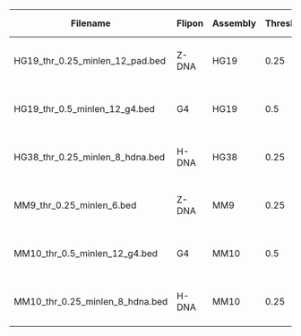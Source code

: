 | Filename      | Flipon |  Assembly | Threshold| Minimum length | Training regime | 
| ----------- | ----------- |----------- |----------- |----------- |----------- |
| HG19_thr_0.25_minlen_12_pad.bed      | Z-DNA       |HG19       |0.25       |12       |3 epochs, dropout 0.2       |
| HG19_thr_0.5_minlen_12_g4.bed   | G4        |HG19       |0.5       |12       |3 epochs, dropout 0.2       |
| HG38_thr_0.25_minlen_8_hdna.bed   | H-DNA        |HG38       |0.25       |8       |3 epochs, dropout 0.2       |
| MM9_thr_0.25_minlen_6.bed  | Z-DNA        |MM9       |0.25       |6       |10 epochs, dropout 0.5       |
| MM10_thr_0.5_minlen_12_g4.bed   | G4        |MM10       |0.5       |12       |3 epochs, dropout 0.2       |
| MM10_thr_0.25_minlen_8_hdna.bed   | H-DNA        |MM10       |0.25       |8       |3 epochs, dropout 0.2       |
